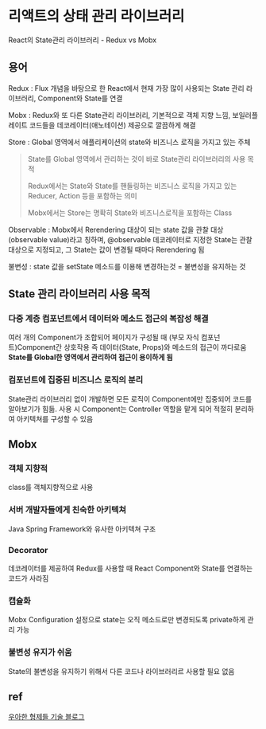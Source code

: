 # 리액트의 상태 관리 라이브러리

React의 State관리 라이브러리 - Redux vs Mobx

## 용어

Redux : Flux 개념을 바탕으로 한 React에서 현재 가장 많이 사용되는 State 관리 라이브러리, Component와 State를 연결

Mobx : Redux와 또 다른 State관리 라이브러리, 기본적으로 객체 지향 느낌, 보일러플레이트 코드들을 데코레이터(애노테이션) 제공으로 깔끔하게 해결

Store : Global 영역에서 애플리케이션의 state와 비즈니스 로직을 가지고 있는 주체

> State를 Global 영역에서 관리하는 것이 바로 State관리 라이브러리의 사용 목적
>
> Redux에서는 State와 State를 핸들링하는 비즈니스 로직을 가지고 있는 Reducer, Action 등을 포함하는 의미
>
> Mobx에서는 Store는 명확히 State와 비즈니스로직을 포함하는 Class

Observable : Mobx에서 Rerendering 대상이 되는 state 값을 관찰 대상 (observable value)라고 칭하며, @observable 데코레이터로 지정한 State는 관찰 대상으로 지정되고, 그 State는 값이 변경될 때마다 Rerendering 됨

불변성 : state 값을 setState 메소드를 이용해 변경하는것 = 불변성을 유지하는 것

## State 관리 라이브러리 사용 목적 

### 다중 계층 컴포넌트에서 데이터와 메소드 접근의 복잡성 해결 

여러 개의 Component가 조합되어 페이지가 구성될 때 (부모 자식 컴포넌트)Component간 상호작용 즉 데이터(State, Props)와 메소드의 접근이 까다로움
__State를 Global한 영역에서 관리하여 접근이 용이하게 됨__

### 컴포넌트에 집중된 비즈니스 로직의 분리

State관리 라이브러리 없이 개발하면 모든 로직이 Component에만 집중되어 코드를 알아보기가 힘듦. 사용 시 Component는 Controller 역할을 맡게 되어 적절히 분리하여 아키텍쳐를 구성할 수 있음 

## Mobx

### 객체 지향적

class를 객체지향적으로 사용

### 서버 개발자들에게 친숙한 아키텍쳐

Java Spring Framework와 유사한 아키텍쳐 구조

### Decorator

데코레이터를 제공하여 Redux를 사용할 때 React Component와 State를 연결하는 코드가 사라짐

### 캡슐화

Mobx Configuration 설정으로 state는 오직 메소드로만 변경되도록 private하게 관리 가능

### 불변성 유지가 쉬움 

State의 불변성을 유지하기 위해서 다른 코드나 라이브러리르 사용할 필요 없음


## ref

[우아한 형제들 기술 블로그](https://woowabros.github.io/experience/2019/01/02/kimcj-react-mobx.html)
